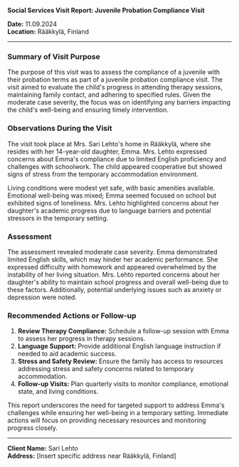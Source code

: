 

**Social Services Visit Report: Juvenile Probation Compliance Visit**

**Date:** 11.09.2024  
**Location:** Rääkkylä, Finland  

---

### Summary of Visit Purpose  
The purpose of this visit was to assess the compliance of a juvenile with their probation terms as part of a juvenile probation compliance visit. The visit aimed to evaluate the child's progress in attending therapy sessions, maintaining family contact, and adhering to specified rules. Given the moderate case severity, the focus was on identifying any barriers impacting the child's well-being and ensuring timely intervention.

### Observations During the Visit  
The visit took place at Mrs. Sari Lehto's home in Rääkkylä, where she resides with her 14-year-old daughter, Emma. Mrs. Lehto expressed concerns about Emma's compliance due to limited English proficiency and challenges with schoolwork. The child appeared cooperative but showed signs of stress from the temporary accommodation environment.

Living conditions were modest yet safe, with basic amenities available. Emotional well-being was mixed; Emma seemed focused on school but exhibited signs of loneliness. Mrs. Lehto highlighted concerns about her daughter's academic progress due to language barriers and potential stressors in the temporary setting.

### Assessment  
The assessment revealed moderate case severity. Emma demonstrated limited English skills, which may hinder her academic performance. She expressed difficulty with homework and appeared overwhelmed by the instability of her living situation. Mrs. Lehto reported concerns about her daughter's ability to maintain school progress and overall well-being due to these factors. Additionally, potential underlying issues such as anxiety or depression were noted.

### Recommended Actions or Follow-up  
1. **Review Therapy Compliance:** Schedule a follow-up session with Emma to assess her progress in therapy sessions.
2. **Language Support:** Provide additional English language instruction if needed to aid academic success.
3. **Stress and Safety Review:** Ensure the family has access to resources addressing stress and safety concerns related to temporary accommodation.
4. **Follow-up Visits:** Plan quarterly visits to monitor compliance, emotional state, and living conditions.

This report underscores the need for targeted support to address Emma's challenges while ensuring her well-being in a temporary setting. Immediate actions will focus on providing necessary resources and monitoring progress closely.

---

**Client Name:** Sari Lehto  
**Address:** [Insert specific address near Rääkkylä, Finland]